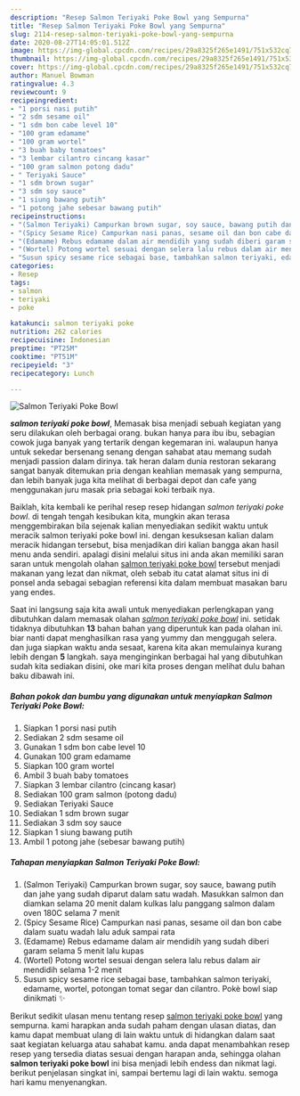 ```yaml
---
description: "Resep Salmon Teriyaki Poke Bowl yang Sempurna"
title: "Resep Salmon Teriyaki Poke Bowl yang Sempurna"
slug: 2114-resep-salmon-teriyaki-poke-bowl-yang-sempurna
date: 2020-08-27T14:05:01.512Z
image: https://img-global.cpcdn.com/recipes/29a8325f265e1491/751x532cq70/salmon-teriyaki-poke-bowl-foto-resep-utama.jpg
thumbnail: https://img-global.cpcdn.com/recipes/29a8325f265e1491/751x532cq70/salmon-teriyaki-poke-bowl-foto-resep-utama.jpg
cover: https://img-global.cpcdn.com/recipes/29a8325f265e1491/751x532cq70/salmon-teriyaki-poke-bowl-foto-resep-utama.jpg
author: Manuel Bowman
ratingvalue: 4.3
reviewcount: 9
recipeingredient:
- "1 porsi nasi putih"
- "2 sdm sesame oil"
- "1 sdm bon cabe level 10"
- "100 gram edamame"
- "100 gram wortel"
- "3 buah baby tomatoes"
- "3 lembar cilantro cincang kasar"
- "100 gram salmon potong dadu"
- " Teriyaki Sauce"
- "1 sdm brown sugar"
- "3 sdm soy sauce"
- "1 siung bawang putih"
- "1 potong jahe sebesar bawang putih"
recipeinstructions:
- "(Salmon Teriyaki) Campurkan brown sugar, soy sauce, bawang putih dan jahe yang sudah diparut dalam satu wadah. Masukkan salmon dan diamkan selama 20 menit dalam kulkas lalu panggang salmon dalam oven 180C selama 7 menit"
- "(Spicy Sesame Rice) Campurkan nasi panas, sesame oil dan bon cabe dalam suatu wadah lalu aduk sampai rata"
- "(Edamame) Rebus edamame dalam air mendidih yang sudah diberi garam selama 5 menit lalu kupas"
- "(Wortel) Potong wortel sesuai dengan selera lalu rebus dalam air mendidih selama 1-2 menit"
- "Susun spicy sesame rice sebagai base, tambahkan salmon teriyaki, edamame, wortel, potongan tomat segar dan cilantro. Pokè bowl siap dinikmati ✨"
categories:
- Resep
tags:
- salmon
- teriyaki
- poke

katakunci: salmon teriyaki poke 
nutrition: 262 calories
recipecuisine: Indonesian
preptime: "PT25M"
cooktime: "PT51M"
recipeyield: "3"
recipecategory: Lunch

---
```



![Salmon Teriyaki Poke Bowl](https://img-global.cpcdn.com/recipes/29a8325f265e1491/751x532cq70/salmon-teriyaki-poke-bowl-foto-resep-utama.jpg)

<b><i>salmon teriyaki poke bowl</i></b>, Memasak bisa menjadi sebuah kegiatan yang seru dilakukan oleh berbagai orang. bukan hanya para ibu ibu, sebagian cowok juga banyak yang tertarik dengan kegemaran ini. walaupun hanya untuk sekedar bersenang senang dengan sahabat atau memang sudah menjadi passion dalam dirinya. tak heran dalam dunia restoran sekarang sangat banyak ditemukan pria dengan keahlian memasak yang sempurna, dan lebih banyak juga kita melihat di berbagai depot dan cafe yang menggunakan juru masak pria sebagai koki terbaik nya.



Baiklah, kita kembali ke perihal resep resep hidangan <i>salmon teriyaki poke bowl</i>. di tengah tengah kesibukan kita, mungkin akan terasa menggembirakan bila sejenak kalian menyediakan sedikit waktu untuk meracik salmon teriyaki poke bowl ini. dengan kesuksesan kalian dalam meracik hidangan tersebut, bisa menjadikan diri kalian bangga akan hasil menu anda sendiri. apalagi disini melalui situs ini anda akan memiliki saran saran untuk mengolah olahan <u>salmon teriyaki poke bowl</u> tersebut menjadi makanan yang lezat dan nikmat, oleh sebab itu catat alamat situs ini di ponsel anda sebagai sebagian referensi kita dalam membuat masakan baru yang endes.


Saat ini langsung saja kita awali untuk menyediakan perlengkapan yang dibutuhkan dalam memasak olahan <u><i>salmon teriyaki poke bowl</i></u> ini. setidak tidaknya dibutuhkan <b>13</b> bahan bahan yang diperuntuk kan pada olahan ini. biar nanti dapat menghasilkan rasa yang yummy dan menggugah selera. dan juga siapkan waktu anda sesaat, karena kita akan memulainya kurang lebih dengan <b>5</b> langkah. saya menginginkan berbagai hal yang dibutuhkan sudah kita sediakan disini, oke mari kita proses dengan melihat dulu bahan baku dibawah ini.

<!--inarticleads1-->

##### Bahan pokok dan bumbu yang digunakan untuk menyiapkan Salmon Teriyaki Poke Bowl:

1. Siapkan 1 porsi nasi putih
1. Sediakan 2 sdm sesame oil
1. Gunakan 1 sdm bon cabe level 10
1. Gunakan 100 gram edamame
1. Siapkan 100 gram wortel
1. Ambil 3 buah baby tomatoes
1. Siapkan 3 lembar cilantro (cincang kasar)
1. Sediakan 100 gram salmon (potong dadu)
1. Sediakan  Teriyaki Sauce
1. Sediakan 1 sdm brown sugar
1. Sediakan 3 sdm soy sauce
1. Siapkan 1 siung bawang putih
1. Ambil 1 potong jahe (sebesar bawang putih)




<!--inarticleads2-->

##### Tahapan menyiapkan Salmon Teriyaki Poke Bowl:

1. (Salmon Teriyaki) Campurkan brown sugar, soy sauce, bawang putih dan jahe yang sudah diparut dalam satu wadah. Masukkan salmon dan diamkan selama 20 menit dalam kulkas lalu panggang salmon dalam oven 180C selama 7 menit
1. (Spicy Sesame Rice) Campurkan nasi panas, sesame oil dan bon cabe dalam suatu wadah lalu aduk sampai rata
1. (Edamame) Rebus edamame dalam air mendidih yang sudah diberi garam selama 5 menit lalu kupas
1. (Wortel) Potong wortel sesuai dengan selera lalu rebus dalam air mendidih selama 1-2 menit
1. Susun spicy sesame rice sebagai base, tambahkan salmon teriyaki, edamame, wortel, potongan tomat segar dan cilantro. Pokè bowl siap dinikmati ✨




Berikut sedikit ulasan menu tentang resep <u>salmon teriyaki poke bowl</u> yang sempurna. kami harapkan anda sudah paham dengan ulasan diatas, dan kamu dapat membuat ulang di lain waktu untuk di hidangkan dalam saat saat kegiatan keluarga atau sahabat kamu. anda dapat menambahkan resep resep yang tersedia diatas sesuai dengan harapan anda, sehingga olahan <b>salmon teriyaki poke bowl</b> ini bisa menjadi lebih endess dan nikmat lagi. berikut penjelasan singkat ini, sampai bertemu lagi di lain waktu. semoga hari kamu menyenangkan.

